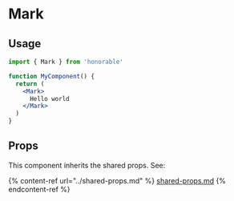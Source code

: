 # Mark

## Usage

```jsx
import { Mark } from 'honorable'

function MyComponent() {
  return (
    <Mark>
      Hello world
    </Mark>
  )
}
```

## Props

This component inherits the shared props. See:

{% content-ref url="../shared-props.md" %}
[shared-props.md](../shared-props.md)
{% endcontent-ref %}

